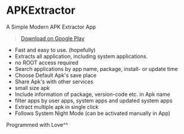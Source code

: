 # APKExtractor
A Simple Modern APK Extractor App

> [Download on Google Play](https://play.google.com/store/apps/details?id=domilopment.apkextractor)

  * Fast and easy to use. (hopefully)  
  * Extracts all application, including system applications.
  * no ROOT access required
  * Search applications by app name, package, install- or update time
  * Choose Default Apk's save place
  * Share Apk's with other services
  * small size apk
  * Include information of package, version-code etc. in Apk name
  * filter apps by user apps, system apps and updated system apps
  * Extract multiple apk in single click
  * Follows System Night Mode (can be activated manually in App)

Programmed with Love^^

